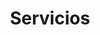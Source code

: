 ---
title: "Servicios"
order: 2
type: "links"
description: ""
links:
  - title: "Innovación"
    url: "/services/digital-transformation"
  - title: "Tecnología"
    url: "/services/ai-scale"
  - title: "Operaciones"
    url: "/services/digital-strategy"
  - title: "Inversiones"
    url: "/services/digital-strategy"
---
